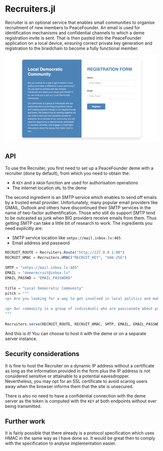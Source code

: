 # Recruiters.jl

Recruiter is an optional service that enables small communities to organise recruitment of new members to PeaceFounder. An email is used for identification mechanisms and confidential channels to which a deme registration invite is sent. That is then pasted into the PeaceFounder application on a local device, ensuring correct private key generation and registration to the braidchain to become a fully functional member.

![](docs/assets/recruit_form.png)


## API

To use the Recruiter, you first need to set up a PeaceFounder deme with a recruiter (done by default), from which you need to obtain the:

- A `KEY` and a `HASH` function are used for authorisation operations 
- The internet location `URL` to the deme

The second ingredient is an SMTP service which enables to send off emails by a trusted email provider. Unfortunately, many popular email providers like GMAIL, Outlook and others have discontinued their SMTP services in the name of two-factor authentification. Those who still do support SMTP tend to be outcasted as junk when BIG providers receive emails from them. Thus getting SMTP can take a little bit of research to work. The ingredients you need explicitly are:

- SMTP service location like `smtps://mail.inbox.lv:465`
- Email address and password

```julia
RECRUIT_ROUTE = Recruiters.Route("http://127.0.0.1:80")
RECRUIT_HMAC = Recruiters.HMAC("RECRUIT_KEY", "SHA-256")

SMTP = "smtps://mail.inbox.lv:465" 
EMAIL = "demerecruit@inbox.lv"
EMAIL_PASSWD = "EMAIL_PASSWORD"

title = "Local Democratic Community"
pitch = """
<p> Are you looking for a way to get involved in local politics and make a difference in your community? Do you want to connect with like-minded individuals who share your values and beliefs? If so, we invite you to join our Local Democratic Community.</p>

<p> Our community is a group of individuals who are passionate about promoting progressive values and creating positive change in our neighborhoods and towns. We believe that by working together, we can build a more just and equitable society for everyone. As a member of our community, you will have the opportunity to attend events, participate in volunteer activities, and engage in meaningful discussions about the issues that matter most to you.</p>
"""

Recruiters.serve(RECRUIT_ROUTE, RECRUIT_HMAC, SMTP, EMAIL, EMAIL_PASSWD; title, pitch)
```

And this is it! You can choose to host it with the deme or on a separate server instance. 

## Security considerations

It is fine to host the Recruiter on a dynamic IP address without a certificate as long as the information provided in the form plus the IP address is not considered sensitive or attainable to a potential eavesdropper. Nevertheless, you may opt for an SSL certificate to avoid scaring users away when the browser informs them that the site is unsecured. 

There is also no need to have a confidential connection with the deme server as the token is computed with the `KEY` at both endpoints without ever being transmitted. 

## Further work

It is fairly possible that there already is a protocol specification which uses HMAC in the same way as I have done so. It would be great then to comply with the specification to analyse implementation easier.

